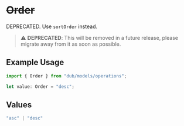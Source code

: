 # ~~Order~~

DEPRECATED. Use `sortOrder` instead.

> :warning: **DEPRECATED**: This will be removed in a future release, please migrate away from it as soon as possible.

## Example Usage

```typescript
import { Order } from "dub/models/operations";

let value: Order = "desc";
```

## Values

```typescript
"asc" | "desc"
```